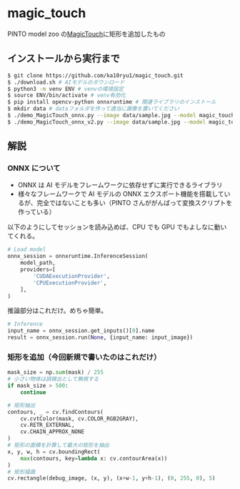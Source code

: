 # magic_touch

PINTO model zoo の[MagicTouch](https://github.com/PINTO0309/PINTO_model_zoo/tree/main/391_MagicTouch)に矩形を追加したもの

## インストールから実行まで

```bash
$ git clone https://github.com/ka10ryu1/magic_touch.git
$ ./download.sh # AIモデルのダウンロード
$ python3 -m venv ENV # venvの環境設定
$ source ENV/bin/activate # venv有効化
$ pip install opencv-python onnxruntime # 関連ライブラリのインストール
$ mkdir data # dataフォルダを作って適当に画像を置いてください
$ ./demo_MagicTouch_onnx.py --image data/sample.jpg --model magic_touch.onnx # 素のデモ（[Esc]で終了）
$ ./demo_MagicTouch_onnx_v2.py --image data/sample.jpg --model magic_touch.onnx # 矩形を追加したデモ（[Esc]で終了）
```

## 解説

### ONNX について

- ONNX は AI モデルをフレームワークに依存せずに実行できるライブラリ
- 様々なフレームワークで AI モデルの ONNX エクスポート機能を搭載しているが、完全ではないことも多い（PINTO さんががんばって変換スクリプトを作っている）

以下のようにしてセッションを読み込めば、CPU でも GPU でもよしなに動いてくれる。

```python
# Load model
onnx_session = onnxruntime.InferenceSession(
    model_path,
    providers=[
        'CUDAExecutionProvider',
        'CPUExecutionProvider',
    ],
)
```

推論部分はこれだけ。めちゃ簡単。

```python
# Inference
input_name = onnx_session.get_inputs()[0].name
result = onnx_session.run(None, {input_name: input_image})
```

### 矩形を追加（今回新規で書いたのはこれだけ）

```python
mask_size = np.sum(mask) / 255
# 小さい物体は誤検出として無視する
if mask_size > 500:
    continue

# 矩形抽出
contours, _ = cv.findContours(
    cv.cvtColor(mask, cv.COLOR_RGB2GRAY),
    cv.RETR_EXTERNAL,
    cv.CHAIN_APPROX_NONE
)
# 矩形の面積を計算して最大の矩形を抽出
x, y, w, h = cv.boundingRect(
    max(contours, key=lambda x: cv.contourArea(x))
)
# 矩形描画
cv.rectangle(debug_image, (x, y), (x+w-1, y+h-1), (0, 255, 0), 5)
```
